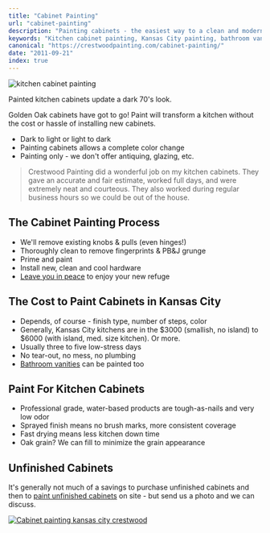 ```yaml
---
title: "Cabinet Painting"
url: "cabinet-painting"
description: "Painting cabinets - the easiest way to a clean and modern kitchen."
keywords: "Kitchen cabinet painting, Kansas City painting, bathroom vanity painting, wall paneling painting, Crestwood Painting"
canonical: "https://crestwoodpainting.com/cabinet-painting/"
date: "2011-09-21"
index: true
---
```


![kitchen cabinet painting](/images/Finished-Kitchen.jpg "Painted cabinets update this dark 70's kitchen")

Painted kitchen cabinets update a dark 70's look.

Golden Oak cabinets have got to go! Paint will transform a kitchen without the cost or hassle of installing new cabinets.

- Dark to light or light to dark
- Painting cabinets allows a complete color change
- Painting only - we don't offer antiquing, glazing, etc.

> Crestwood Painting did a wonderful job on my kitchen cabinets. They gave an accurate and fair estimate, worked full days, and were extremely neat and courteous. They also worked during regular business hours so we could be out of the house.

## The Cabinet Painting Process

- We'll remove existing knobs & pulls (even hinges!)
- Thoroughly clean to remove fingerprints & PB&J grunge
- Prime and paint
- Install new, clean and cool hardware
- [Leave you in peace](/painting-kitchen-cabinets/) to enjoy your new refuge

## The Cost to Paint Cabinets in Kansas City

- Depends, of course - finish type, number of steps, color
- Generally, Kansas City kitchens are in the $3000 (smallish, no island) to $6000 (with island, med. size kitchen). Or more.
- Usually three to five low-stress days
- No tear-out, no mess, no plumbing
- [Bathroom vanities](/does-unfinished-cabinetry-pay/) can be painted too

## Paint For Kitchen Cabinets

- Professional grade, water-based products are tough-as-nails and very low odor
- Sprayed finish means no brush marks, more consistent coverage
- Fast drying means less kitchen down time
- Oak grain? We can fill to minimize the grain appearance

## Unfinished Cabinets

It's generally not much of a savings to purchase unfinished cabinets and then to [paint unfinished cabinets](/does-unfinished-cabinetry-pay/) on site - but send us a photo and we can discuss.

[![Cabinet painting kansas city crestwood](/images/Jimmy-E.jpg)](/reviews/)
